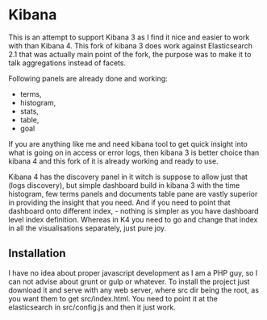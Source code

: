 # Kibana
This is an attempt to support Kibana 3 as I find it nice and easier to work with than Kibana 4. This fork of kibana 3 does work against Elasticsearch 2.1 that was actually main point of the fork, the purpose was to make it to talk aggregations instead of facets.

Following panels are already done and working:
- terms,
- histogram,
- stats,
- table,
- goal

If you are anything like me and need kibana tool to get quick insight into what is going on in access or error logs, then kibana 3 is better choice than kibana 4 and this fork of it is already working and ready to use.

Kibana 4 has the discovery panel in it witch is suppose to allow just that (logs discovery), but simple dashboard build in kibana 3 with the time histogram, few terms panels and documents table pane are vastly superior in providing the insight that you need. 
And if you need to point that dashboard onto different index, - nothing is simpler as you have dashboard level index definition. Whereas in K4 you need to go and change that index in all the visualisations separately, just pure joy.  


## Installation
I have no idea about proper javascript development as I am a PHP guy, so I can not advise about grunt or gulp or whatever.
To install the project just download it and serve with any web server, where src dir being the root, as you want them to get src/index.html.
You need to point it at the elasticsearch in src/config.js and then it just work.
